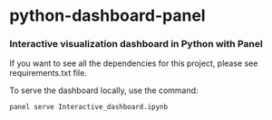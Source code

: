 # python-dashboard-panel
### Interactive visualization dashboard in Python with Panel


If you want to see all the dependencies for this project, please see requirements.txt file.

To serve the dashboard locally, use the command:
```
panel serve Interactive_dashboard.ipynb
```


